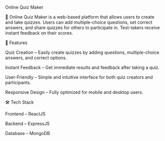 Online Quiz Maker

🚀 Online Quiz Maker is a web-based platform that allows users to create and take quizzes. Users can add multiple-choice questions, set correct answers, and share quizzes for others to participate in. Test-takers receive instant feedback on their scores.

🌟 Features

Quiz Creation – Easily create quizzes by adding questions, multiple-choice answers, and correct options.

Instant Feedback – Get immediate results and feedback after taking a quiz.

User-Friendly – Simple and intuitive interface for both quiz creators and participants.

Responsive Design – Fully optimized for mobile and desktop users.

🛠️ Tech Stack

Frontend – ReactJS

Backend – ExpressJS

Database – MongoDB
